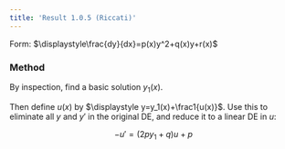 ```yaml
---
title: 'Result 1.0.5 (Riccati)'
---
```


Form: $\displaystyle\frac{dy}{dx}=p(x)y^2+q(x)y+r(x)$

### Method

By inspection, find a basic solution $y_1(x)$.

Then define $u(x)$ by $\displaystyle y=y_1(x)+\frac1{u(x)}$. Use this
to eliminate all $y$ and $y'$ in the original DE, and reduce it to a
linear DE in $u$:

$$
-u'=(2py_1+q)u+p
$$
